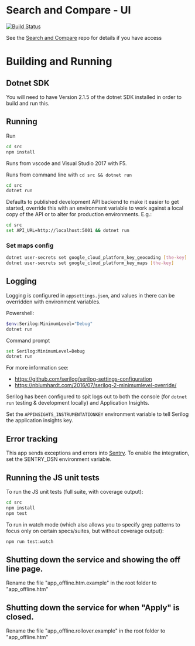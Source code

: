 # Search and Compare - UI

[![Build Status](https://dfe-ssp.visualstudio.com/Become-A-Teacher/_apis/build/status/Find/search-and-compare-ui?branchName=master)](https://dfe-ssp.visualstudio.com/Become-A-Teacher/_build/latest?definitionId=56&branchName=master)

See the [Search and Compare](https://github.com/DFE-Digital/search-and-compare) repo for details if you have access

# Building and Running

## Dotnet SDK

You will need to have Version 2.1.5 of the dotnet SDK installed in order to build and run this.

## Running

Run

```bash
cd src
npm install
```

Runs from vscode and Visual Studio 2017 with F5.

Runs from command line with `cd src && dotnet run`

```bash
cd src
dotnet run
```

Defaults to published development API backend to make it easier to get started, override this with an environment variable to work against a local copy of the API or to alter for production environments. E.g.:

```bash
cd src
set API_URL=http://localhost:5001 && dotnet run
```

### Set maps config

```bash
dotnet user-secrets set google_cloud_platform_key_geocoding [the-key]
dotnet user-secrets set google_cloud_platform_key_maps [the-key]
```

## Logging

Logging is configured in `appsettings.json`, and values in there can be overridden with environment variables.

Powershell:

```bash
$env:Serilog:MinimumLevel="Debug"
dotnet run
```

Command prompt

```bash
set Serilog:MinimumLevel=Debug
dotnet run
```

For more information see:

- https://github.com/serilog/serilog-settings-configuration
- https://nblumhardt.com/2016/07/serilog-2-minimumlevel-override/

Serilog has been configured to spit logs out to both the console
(for `dotnet run` testing & development locally) and Application Insights.

Set the `APPINSIGHTS_INSTRUMENTATIONKEY` environment variable to tell Serilog the application insights key.

## Error tracking

This app sends exceptions and errors into [Sentry](https://sentry.io). To enable the integration,
set the SENTRY_DSN environment variable.

## Running the JS unit tests

To run the JS unit tests (full suite, with coverage output):

```bash
cd src
npm install
npm test
```

To run in watch mode (which also allows you to specify grep patterns to focus only on certain specs/suites, but without coverage output):

```bash
npm run test:watch
```

## Shutting down the service and showing the off line page.

Rename the file "app_offline.htm.example" in the root folder to "app_offline.htm"

## Shutting down the service for when "Apply" is closed.

Rename the file "app_offline.rollover.example" in the root folder to "app_offline.htm"
